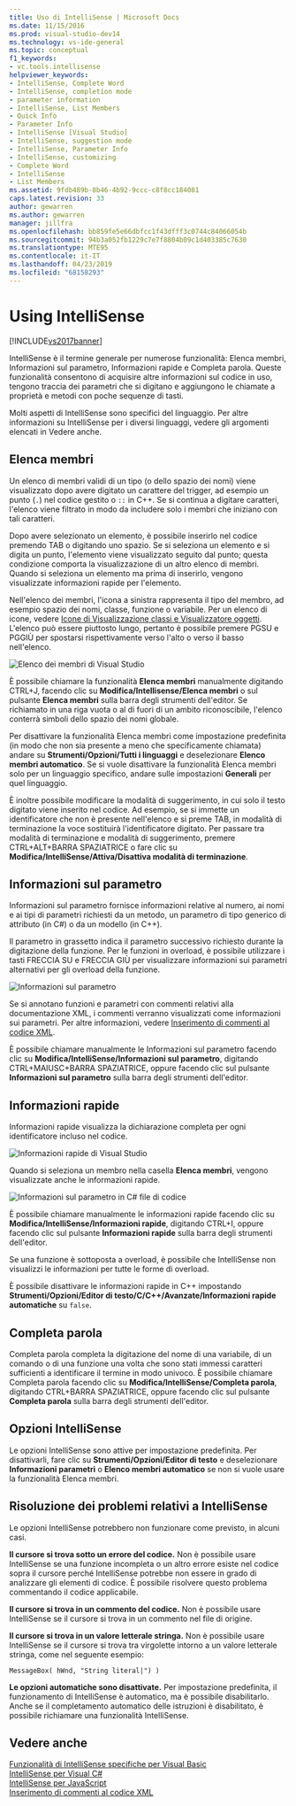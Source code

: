 ```yaml
---
title: Uso di IntelliSense | Microsoft Docs
ms.date: 11/15/2016
ms.prod: visual-studio-dev14
ms.technology: vs-ide-general
ms.topic: conceptual
f1_keywords:
- vc.tools.intellisense
helpviewer_keywords:
- IntelliSense, Complete Word
- IntelliSense, completion mode
- parameter information
- IntelliSense, List Members
- Quick Info
- Parameter Info
- IntelliSense [Visual Studio]
- IntelliSense, suggestion mode
- IntelliSense, Parameter Info
- IntelliSense, customizing
- Complete Word
- IntelliSense
- List Members
ms.assetid: 9fdb489b-8b46-4b92-9ccc-c8f8cc184081
caps.latest.revision: 33
author: gewarren
ms.author: gewarren
manager: jillfra
ms.openlocfilehash: bb859fe5e66dbfcc1f43dfff3c0744c84066054b
ms.sourcegitcommit: 94b3a052fb1229c7e7f8804b09c1d403385c7630
ms.translationtype: MTE95
ms.contentlocale: it-IT
ms.lasthandoff: 04/23/2019
ms.locfileid: "68158293"
---
```

# <a name="using-intellisense"></a>Using IntelliSense
[!INCLUDE[vs2017banner](../includes/vs2017banner.md)]

IntelliSense è il termine generale per numerose funzionalità: Elenca membri, Informazioni sul parametro, Informazioni rapide e Completa parola. Queste funzionalità consentono di acquisire altre informazioni sul codice in uso, tengono traccia dei parametri che si digitano e aggiungono le chiamate a proprietà e metodi con poche sequenze di tasti.  
  
 Molti aspetti di IntelliSense sono specifici del linguaggio. Per altre informazioni su IntelliSense per i diversi linguaggi, vedere gli argomenti elencati in Vedere anche.  
  
## <a name="list-members"></a>Elenca membri  
 Un elenco di membri validi di un tipo (o dello spazio dei nomi) viene visualizzato dopo avere digitato un carattere del trigger, ad esempio un punto (`.`) nel codice gestito o `::` in C++. Se si continua a digitare caratteri, l'elenco viene filtrato in modo da includere solo i membri che iniziano con tali caratteri.  
  
 Dopo avere selezionato un elemento, è possibile inserirlo nel codice premendo TAB o digitando uno spazio. Se si seleziona un elemento e si digita un punto, l'elemento viene visualizzato seguito dal punto; questa condizione comporta la visualizzazione di un altro elenco di membri. Quando si seleziona un elemento ma prima di inserirlo, vengono visualizzate informazioni rapide per l'elemento.  
  
 Nell'elenco dei membri, l'icona a sinistra rappresenta il tipo del membro, ad esempio spazio dei nomi, classe, funzione o variabile. Per un elenco di icone, vedere [Icone di Visualizzazione classi e Visualizzatore oggetti](../ide/class-view-and-object-browser-icons.md). L'elenco può essere piuttosto lungo, pertanto è possibile premere PGSU e PGGIÙ per spostarsi rispettivamente verso l'alto o verso il basso nell'elenco.  
  
 ![Elenco dei membri di Visual Studio](../ide/media/vs2015-intellisense.png "vs2015_Intellisense")  
  
 È possibile chiamare la funzionalità **Elenca membri** manualmente digitando CTRL+J, facendo clic su **Modifica/Intellisense/Elenca membri** o sul pulsante **Elenca membri** sulla barra degli strumenti dell'editor. Se richiamato in una riga vuota o al di fuori di un ambito riconoscibile, l'elenco conterrà simboli dello spazio dei nomi globale.  
  
 Per disattivare la funzionalità Elenca membri come impostazione predefinita (in modo che non sia presente a meno che specificamente chiamata) andare su **Strumenti/Opzioni/Tutti i linguaggi** e deselezionare **Elenco membri automatico**. Se si vuole disattivare la funzionalità Elenca membri solo per un linguaggio specifico, andare sulle impostazioni **Generali** per quel linguaggio.  
  
 È inoltre possibile modificare la modalità di suggerimento, in cui solo il testo digitato viene inserito nel codice. Ad esempio, se si immette un identificatore che non è presente nell'elenco e si preme TAB, in modalità di terminazione la voce sostituirà l'identificatore digitato. Per passare tra modalità di terminazione e modalità di suggerimento, premere CTRL+ALT+BARRA SPAZIATRICE o fare clic su **Modifica/IntelliSense/Attiva/Disattiva modalità di terminazione**.  
  
## <a name="parameter-info"></a>Informazioni sul parametro  
 Informazioni sul parametro fornisce informazioni relative al numero, ai nomi e ai tipi di parametri richiesti da un metodo, un parametro di tipo generico di attributo (in C#) o da un modello (in C++).  
  
 Il parametro in grassetto indica il parametro successivo richiesto durante la digitazione della funzione. Per le funzioni in overload, è possibile utilizzare i tasti FRECCIA SU e FRECCIA GIÙ per visualizzare informazioni sui parametri alternativi per gli overload della funzione.  
  
 ![Informazioni sul parametro](../ide/media/vs2015-param-info.png "VS2015_param_Info")  
  
 Se si annotano funzioni e parametri con commenti relativi alla documentazione XML, i commenti verranno visualizzati come informazioni sui parametri. Per altre informazioni, vedere [Inserimento di commenti al codice XML](../ide/supplying-xml-code-comments.md).  
  
 È possibile chiamare manualmente le Informazioni sul parametro facendo clic su **Modifica/IntelliSense/Informazioni sul parametro**, digitando CTRL+MAIUSC+BARRA SPAZIATRICE, oppure facendo clic sul pulsante **Informazioni sul parametro** sulla barra degli strumenti dell'editor.  
  
## <a name="quick-info"></a>Informazioni rapide  
 Informazioni rapide visualizza la dichiarazione completa per ogni identificatore incluso nel codice.  
  
 ![Informazioni rapide di Visual Studio](../ide/media/vs2015-quick-info.png "VS2015_Quick_info")  
  
 Quando si seleziona un membro nella casella **Elenca membri**, vengono visualizzate anche le informazioni rapide.  
  
 ![Informazioni sul parametro in C&#35; file di codice](../ide/media/vs2015-paraminfo.png "VS2015_ParamInfo")  
  
 È possibile chiamare manualmente le informazioni rapide facendo clic su **Modifica/IntelliSense/Informazioni rapide**, digitando CTRL+I, oppure facendo clic sul pulsante **Informazioni rapide** sulla barra degli strumenti dell'editor.  
  
 Se una funzione è sottoposta a overload, è possibile che IntelliSense non visualizzi le informazioni per tutte le forme di overload.  
  
 È possibile disattivare le informazioni rapide in C++ impostando **Strumenti/Opzioni/Editor di testo/C/C++/Avanzate/Informazioni rapide automatiche** su `false`.  
  
## <a name="complete-word"></a>Completa parola  
 Completa parola completa la digitazione del nome di una variabile, di un comando o di una funzione una volta che sono stati immessi caratteri sufficienti a identificare il termine in modo univoco. È possibile chiamare Completa parola facendo clic su **Modifica/IntelliSense/Completa parola**, digitando CTRL+BARRA SPAZIATRICE, oppure facendo clic sul pulsante **Completa parola** sulla barra degli strumenti dell'editor.  
  
## <a name="intellisense-options"></a>Opzioni IntelliSense  
 Le opzioni IntelliSense sono attive per impostazione predefinita. Per disattivarli, fare clic su **Strumenti/Opzioni/Editor di testo** e deselezionare **Informazioni parametri** o **Elenco membri automatico** se non si vuole usare la funzionalità Elenca membri.  
  
## <a name="troubleshooting-intellisense"></a>Risoluzione dei problemi relativi a IntelliSense  
 Le opzioni IntelliSense potrebbero non funzionare come previsto, in alcuni casi.  
  
 **Il cursore si trova sotto un errore del codice.** Non è possibile usare IntelliSense se una funzione incompleta o un altro errore esiste nel codice sopra il cursore perché IntelliSense potrebbe non essere in grado di analizzare gli elementi di codice. È possibile risolvere questo problema commentando il codice applicabile.  
  
 **Il cursore si trova in un commento del codice.** Non è possibile usare IntelliSense se il cursore si trova in un commento nel file di origine.  
  
 **Il cursore si trova in un valore letterale stringa.** Non è possibile usare IntelliSense se il cursore si trova tra virgolette intorno a un valore letterale stringa, come nel seguente esempio:  
  
```  
MessageBox( hWnd, "String literal|") )  
```  
  
 **Le opzioni automatiche sono disattivate.** Per impostazione predefinita, il funzionamento di IntelliSense è automatico, ma è possibile disabilitarlo. Anche se il completamento automatico delle istruzioni è disabilitato, è possibile richiamare una funzionalità IntelliSense.  
  
## <a name="see-also"></a>Vedere anche  
 [Funzionalità di IntelliSense specifiche per Visual Basic](../ide/visual-basic-specific-intellisense.md)   
 [IntelliSense per Visual C#](../ide/visual-csharp-intellisense.md)   
 [IntelliSense per JavaScript](../ide/javascript-intellisense.md)   
 [Inserimento di commenti al codice XML](../ide/supplying-xml-code-comments.md)
